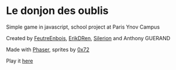 # Le donjon des oublis
Simple game in javascript, school project at Paris Ynov Campus

Created by [FeutreEnbois](https://github.com/FeutreEnBois), [ErikDRen](https://github.com/ErikDRen), [Silerion](https://github.com/Silerion) and Anthony GUERAND

Made with [Phaser](https://phaser.io), sprites by [0x72](https://0x72.itch.io/dungeontileset-ii)

Play it [here](https://sleepy-turing-a8f6ae.netlify.app/newone/)
